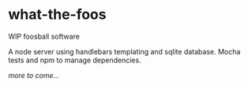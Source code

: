 what-the-foos
=============

WIP foosball software

A node server using handlebars templating and sqlite database. Mocha tests and npm to manage dependencies.

_more to come..._
